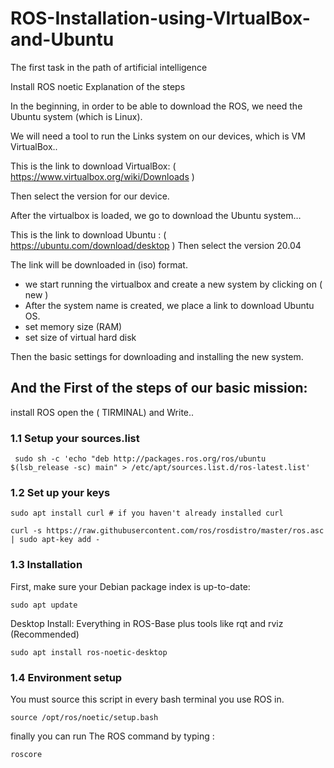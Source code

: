 # ROS-Installation-using-VIrtualBox-and-Ubuntu
The first task in the path of artificial intelligence

Install ROS noetic
Explanation of the steps

In the beginning, in order to be able to download the ROS, we need the Ubuntu system (which is Linux).

We will need a tool to run the Links system on our devices, which is VM VirtualBox..

This is the link to download VirtualBox:
( https://www.virtualbox.org/wiki/Downloads )

Then select the version for our device.

After the virtualbox is loaded, we go to download the Ubuntu system…

This is the link to download Ubuntu :
( https://ubuntu.com/download/desktop )
Then select the version 20.04

The link will be downloaded in (iso) format.


-  we start running the virtualbox and create a new system by clicking on ( new ) 
- After the system name is created, we place a link to download Ubuntu OS.
- set memory size (RAM)
- set size of virtual hard disk 

Then the basic settings for downloading and installing the new system.

## And the First of the steps of our basic mission:

install ROS 
open the ( TIRMINAL) and Write..

### 1.1 Setup your sources.list

     sudo sh -c 'echo "deb http://packages.ros.org/ros/ubuntu $(lsb_release -sc) main" > /etc/apt/sources.list.d/ros-latest.list'

### 1.2 Set up your keys

    sudo apt install curl # if you haven't already installed curl

    curl -s https://raw.githubusercontent.com/ros/rosdistro/master/ros.asc | sudo apt-key add -

### 1.3 Installation 
First, make sure your Debian package index is up-to-date:
    
    sudo apt update

Desktop Install: Everything in ROS-Base plus tools like rqt and rviz (Recommended)

    sudo apt install ros-noetic-desktop

### 1.4 Environment setup  

You must source this script in every bash terminal you use ROS in.

    source /opt/ros/noetic/setup.bash

finally you can run The ROS command by typing : 

    roscore 



